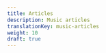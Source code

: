 ```yaml
---
title: Articles
description: Music articles
translationKey: music-articles
weight: 10
draft: true
---
```

